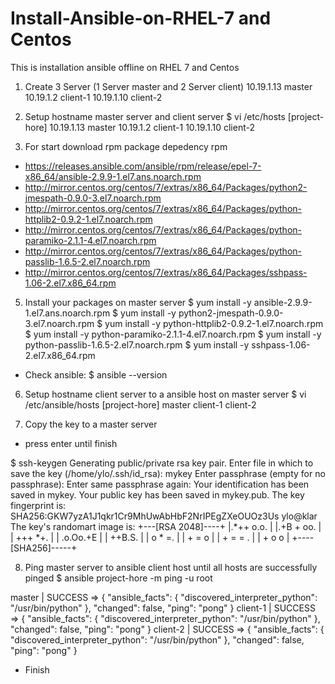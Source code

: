 # Install-Ansible-on-RHEL-7 and Centos

This is  installation ansible offline on RHEL 7 and Centos

1. Create 3 Server (1 Server master and 2 Server client)
10.19.1.13      master
10.19.1.2       client-1
10.19.1.10      client-2

3. Setup hostname master server and client server
$ vi /etc/hosts
[project-hore]
10.19.1.13      master
10.19.1.2       client-1
10.19.1.10      client-2

4. For start download rpm package depedency rpm
- https://releases.ansible.com/ansible/rpm/release/epel-7-x86_64/ansible-2.9.9-1.el7.ans.noarch.rpm
- http://mirror.centos.org/centos/7/extras/x86_64/Packages/python2-jmespath-0.9.0-3.el7.noarch.rpm
- http://mirror.centos.org/centos/7/extras/x86_64/Packages/python-httplib2-0.9.2-1.el7.noarch.rpm
- http://mirror.centos.org/centos/7/extras/x86_64/Packages/python-paramiko-2.1.1-4.el7.noarch.rpm
- http://mirror.centos.org/centos/7/extras/x86_64/Packages/python-passlib-1.6.5-2.el7.noarch.rpm
- http://mirror.centos.org/centos/7/extras/x86_64/Packages/sshpass-1.06-2.el7.x86_64.rpm

5. Install your packages on master server
$ yum install -y ansible-2.9.9-1.el7.ans.noarch.rpm
$ yum install -y python2-jmespath-0.9.0-3.el7.noarch.rpm
$ yum install -y python-httplib2-0.9.2-1.el7.noarch.rpm
$ yum install -y python-paramiko-2.1.1-4.el7.noarch.rpm
$ yum install -y python-passlib-1.6.5-2.el7.noarch.rpm
$ yum install -y sshpass-1.06-2.el7.x86_64.rpm

* Check ansible:
$ ansible --version

6. Setup hostname client server to a ansible host on master server
$ vi /etc/ansible/hosts
[project-hore]
master
client-1
client-2

7.  Copy the key to a master server 
- press enter until finish

$ ssh-keygen
Generating public/private rsa key pair.
Enter file in which to save the key (/home/ylo/.ssh/id_rsa): mykey
Enter passphrase (empty for no passphrase): 
Enter same passphrase again: 
Your identification has been saved in mykey.
Your public key has been saved in mykey.pub.
The key fingerprint is:
SHA256:GKW7yzA1J1qkr1Cr9MhUwAbHbF2NrIPEgZXeOUOz3Us ylo@klar
The key's randomart image is:
+---[RSA 2048]----+
|.*++ o.o.        |
|.+B + oo.        |
| +++ *+.         |
| .o.Oo.+E        |
|    ++B.S.       |
|   o * =.        |
|  + = o          |
| + = = .         |
|  + o o          |
+----[SHA256]-----+

8. Ping master server to ansible client host until all hosts are successfully pinged
$ ansible project-hore -m ping -u root

master | SUCCESS => {
    "ansible_facts": {
        "discovered_interpreter_python": "/usr/bin/python"
    },
    "changed": false,
    "ping": "pong"
}
client-1 | SUCCESS => {
    "ansible_facts": {
        "discovered_interpreter_python": "/usr/bin/python"
    },
    "changed": false,
    "ping": "pong"
}
client-2 | SUCCESS => {
    "ansible_facts": {
        "discovered_interpreter_python": "/usr/bin/python"
    },
    "changed": false,
    "ping": "pong"
}

* Finish
